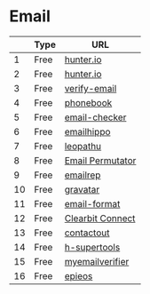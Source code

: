 # Email
|     | Type   | URL |
| --- | --- | --- |
| 1 | Free |  [hunter.io ](https://hunter.io/) |
| 2 | Free |  [hunter.io ](https://hunter.io/verify/) |
| 3 | Free |  [verify-email](https://verify-email.org/) |
| 4 | Free |  [phonebook](https://phonebook.cz/) |
| 5 | Free |  [email-checker](https://email-checker.net/) |
| 6 | Free |  [emailhippo](https://tools.emailhippo.com/) |
| 7 | Free |  [leopathu](https://leopathu.com/verify-email) |
| 8 | Free |  [Email Permutator](http://metricsparrow.com/toolkit/email-permutator/) |
| 9 | Free |  [emailrep](https://emailrep.io/) |
| 10 | Free |  [gravatar](https://en.gravatar.com/site/check) |
| 11 | Free |  [email-format](https://www.email-format.com/) |
| 12 | Free |  [Clearbit Connect](https://chrome.google.com/webstore/detail/clearbit-connect-supercha/pmnhcgfcafcnkbengdcanjablaabjplo) |
| 13 | Free |  [contactout](https://contactout.com/) |
| 14 | Free |  [h-supertools](https://h-supertools.com/email/email-bulk-validation) |
| 15 | Free |  [myemailverifier](https://myemailverifier.com/) |
| 16 | Free |  [epieos](https://epieos.com/) |
